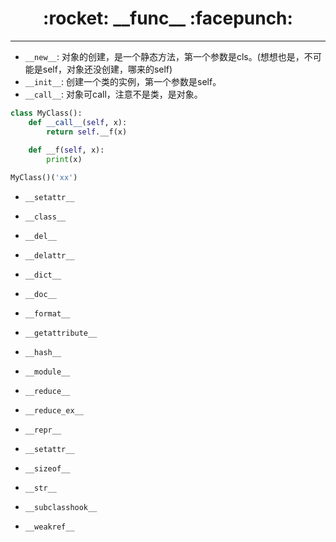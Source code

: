 <h1 align = "center">:rocket: __func__ :facepunch:</h1>

---
- `__new__`:
对象的创建，是一个静态方法，第一个参数是cls。(想想也是，不可能是self，对象还没创建，哪来的self)
- `__init__`:
创建一个类的实例，第一个参数是self。
- `__call__`:
对象可call，注意不是类，是对象。
```python
class MyClass():
    def __call__(self, x):
        return self.__f(x)
    
    def __f(self, x):
        print(x)

MyClass()('xx')
```

- `__setattr__`
- `__class__`
- `__del__`
- `__delattr__`
- `__dict__`
- `__doc__`
- `__format__`
- `__getattribute__`
- `__hash__`
- `__module__`

- `__reduce__`
- `__reduce_ex__`
- `__repr__`
- `__setattr__`
- `__sizeof__`
- `__str__`
- `__subclasshook__`
- `__weakref__`
